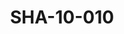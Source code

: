 ---
pid: SHA-10-010
title: SHA-10-010
language: en
collection: Sharhabil Ahmed
original_label: 
rights: Sharhabil Ahmed
location_of_original: Sharhabil Ahmed
photographer_or_studio: 
scanned_from: photograph 6.4 by 9.1
_date: 1959-1960
location: Khartoum
description: Kamil Hussain
additional_notes: 
permission_display: 'yes'
on_server: 'no'
on_website: 'no'
permalink: "/archive/en/sha-10-010.html"
layout: photo-page
---